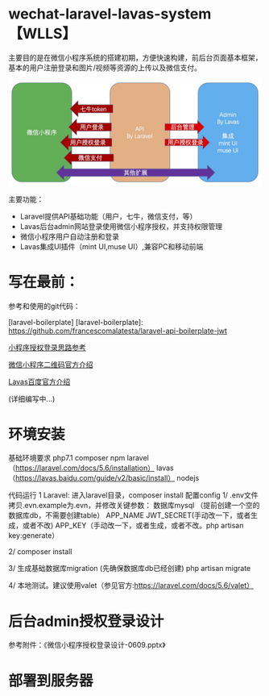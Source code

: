 
# wechat-laravel-lavas-system【WLLS】
主要目的是在微信小程序系统的搭建初期，方便快速构建，前后台页面基本框架，基本的用户注册登录和图片/视频等资源的上传以及微信支付。

![架构图](images/arch.jpg)

主要功能：

* Laravel提供API基础功能（用户，七牛，微信支付，等）
* Lavas后台admin网站登录使用微信小程序授权，并支持权限管理
* 微信小程序用户自动注册和登录
* Lavas集成UI插件（mint UI,muse UI）,兼容PC和移动前端

# 写在最前：
参考和使用的git代码：

[laravel-boilerplate]
[laravel-boilerplate]: https://github.com/francescomalatesta/laravel-api-boilerplate-jwt


[小程序授权登录思路参考]

[小程序授权登录思路参考]: https://blog.csdn.net/P6P7qsW6ua47A2Sb/article/details/78892430

[微信小程序二维码官方介绍]

[微信小程序二维码官方介绍]: https://developers.weixin.qq.com/miniprogram/dev/api/qrcode.html

[Lavas百度官方介绍]

[Lavas百度官方介绍]: https://lavas.baidu.com


(详细编写中...)

# 环境安装

基础环境要求
php7.1
composer
npm
laravel（https://laravel.com/docs/5.6/installation）
lavas（https://lavas.baidu.com/guide/v2/basic/install）
nodejs

代码运行
1 Laravel:
进入laravel目录，composer install
配置config
1/ .env文件
拷贝.evn.example为.evn，并修改关键参数：
数据库mysql （提前创建一个空的数据库db，不需要创建table）
APP_NAME
JWT_SECRET(手动改一下，或者生成，或者不改)
APP_KEY（手动改一下，或者生成，或者不改。php artisan key:generate）

2/ composer install

3/ 生成基础数据库migration
(先确保数据库db已经创建)
php artisan migrate

4/ 本地测试。建议使用valet（参见官方:https://laravel.com/docs/5.6/valet）

# 后台admin授权登录设计
参考附件：《微信小程序授权登录设计-0609.pptx》

# 部署到服务器
